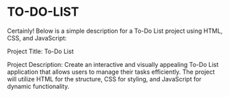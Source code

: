 # TO-DO-LIST


Certainly! Below is a simple description for a To-Do List project using HTML, CSS, and JavaScript:

Project Title:  To-Do List

Project Description:
Create an interactive and visually appealing To-Do List application that allows users to manage their tasks efficiently. The project will utilize HTML for the structure, CSS for styling, and JavaScript for dynamic functionality.
